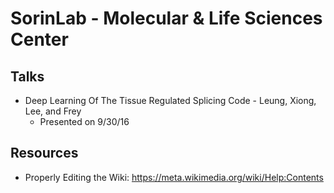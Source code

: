 # SorinLab - Molecular & Life Sciences Center

## Talks
* Deep Learning Of The Tissue Regulated Splicing Code - Leung, Xiong, Lee, and Frey
  * Presented on 9/30/16

## Resources
* Properly Editing the Wiki: https://meta.wikimedia.org/wiki/Help:Contents
